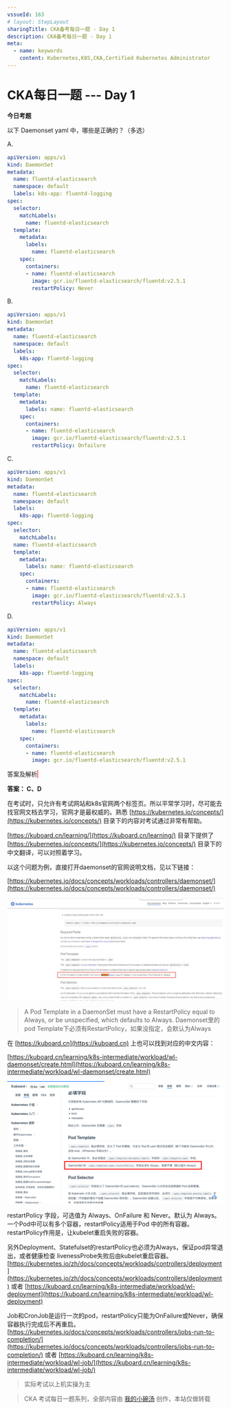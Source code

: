 ```yaml
---
vssueId: 163
# layout: StepLayout
sharingTitle: CKA备考每日一题 - Day 1
description: CKA备考每日一题 - Day 1
meta:
  - name: keywords
    content: Kubernetes,K8S,CKA,Certified Kubernetes Administrator
---
```


# CKA每日一题 --- Day 1

<AdSenseTitle/>

**今日考题**

以下 Daemonset yaml 中，哪些是正确的？（多选）

A. 

  ``` yaml
  apiVersion: apps/v1
  kind: DaemonSet
  metadata:
    name: fluentd-elasticsearch
    namespace: default
    labels: k8s-app: fluentd-logging 
  spec:
    selector:
      matchLabels:
        name: fluentd-elasticsearch
    template:
      metadata:
        labels:
          name: fluentd-elasticsearch
      spec:
        containers:
        - name: fluentd-elasticsearch
          image: gcr.io/fluentd-elasticsearch/fluentd:v2.5.1
          restartPolicy: Never
  ```



B. 

  ``` yaml
  apiVersion: apps/v1
  kind: DaemonSet
  metadata:
    name: fluentd-elasticsearch
    namespace: default
    labels:
      k8s-app: fluentd-logging
  spec:
    selector:
      matchLabels:
        name: fluentd-elasticsearch
    template:
      metadata: 
        labels: name: fluentd-elasticsearch
      spec: 
        containers: 
        - name: fluentd-elasticsearch 
          image: gcr.io/fluentd-elasticsearch/fluentd:v2.5.1 
          restartPolicy: Onfailure
  ```



C. 

  ``` yaml
  apiVersion: apps/v1 
  kind: DaemonSet 
  metadata: 
    name: fluentd-elasticsearch 
    namespace: default 
    labels: 
      k8s-app: fluentd-logging 
  spec: 
    selector: 
      matchLabels: 
    name: fluentd-elasticsearch 
    template: 
      metadata: 
        labels: name: fluentd-elasticsearch 
      spec: 
        containers: 
        - name: fluentd-elasticsearch 
          image: gcr.io/fluentd-elasticsearch/fluentd:v2.5.1 
          restartPolicy: Always
  ```



D. 
  ``` yaml
  apiVersion: apps/v1 
  kind: DaemonSet 
  metadata: 
    name: fluentd-elasticsearch 
    namespace: default 
    labels: 
      k8s-app: fluentd-logging 
  spec: 
    selector: 
      matchLabels: 
        name: fluentd-elasticsearch 
    template: 
      metadata: 
        labels: 
          name: fluentd-elasticsearch 
      spec: 
        containers: 
        - name: fluentd-elasticsearch 
          image: gcr.io/fluentd-elasticsearch/fluentd:v2.5.1
  ```


<b-button v-b-toggle.collapse-join-error variant="danger" size="sm" style="margin-top: 1rem;" v-on:click="$sendGaEvent('cka-daily', 'cka-daily', 'CKA每日一题001')">答案及解析</b-button>
<b-collapse id="collapse-join-error" class="mt-2">
<b-card style="background-color: rgb(254, 240, 240); border: solid 1px #F56C6C;">

**答案： C、D**


在考试时，只允许有考试网站和k8s官网两个标签页。所以平常学习时，尽可能去找官网文档去学习，官网才是最权威的。熟悉 [https://kubernetes.io/concepts/](https://kubernetes.io/concepts/) 目录下的内容对考试通过非常有帮助。

[https://kuboard.cn/learning/](https://kuboard.cn/learning/) 目录下提供了 [https://kubernetes.io/concepts/](https://kubernetes.io/concepts/) 目录下的中文翻译，可以对照着学习。

以这个问题为例，直接打开daemonset的官网说明文档，见以下链接：

[https://kubernetes.io/docs/concepts/workloads/controllers/daemonset/](https://kubernetes.io/docs/concepts/workloads/controllers/daemonset/)

![img](./001.assets/640.jpeg)

> A Pod Template in a DaemonSet must have a RestartPolicy equal to Always, or be unspecified, which defaults to Always. Daemonset里的pod Template下必须有RestartPolicy，如果没指定，会默认为Always

在 [https://kuboard.cn](https://kuboard.cn) 上也可以找到对应的中文内容：

[https://kuboard.cn/learning/k8s-intermediate/workload/wl-daemonset/create.html](https://kuboard.cn/learning/k8s-intermediate/workload/wl-daemonset/create.html)

![image-20191120225243614](./001.assets/image-20191120225243614.png)



restartPolicy 字段，可选值为 Always、OnFailure 和 Never。默认为 Always。一个Pod中可以有多个容器，restartPolicy适用于Pod 中的所有容器。restartPolicy作用是，让kubelet重启失败的容器。

另外Deployment、Statefulset的restartPolicy也必须为Always，保证pod异常退出，或者健康检查 livenessProbe失败后由kubelet重启容器。[https://kubernetes.io/zh/docs/concepts/workloads/controllers/deployment](https://kubernetes.io/zh/docs/concepts/workloads/controllers/deployment) 或者 [https://kuboard.cn/learning/k8s-intermediate/workload/wl-deployment](https://kuboard.cn/learning/k8s-intermediate/workload/wl-deployment)

Job和CronJob是运行一次的pod，restartPolicy只能为OnFailure或Never，确保容器执行完成后不再重启。[https://kubernetes.io/docs/concepts/workloads/controllers/jobs-run-to-completion/](https://kubernetes.io/docs/concepts/workloads/controllers/jobs-run-to-completion/) 或者 [https://kuboard.cn/learning/k8s-intermediate/workload/wl-job/](https://kuboard.cn/learning/k8s-intermediate/workload/wl-job/)

> 实际考试以上机实操为主

</b-card>
</b-collapse>






> CKA 考试每日一题系列，全部内容由 [我的小碗汤](https://mp.weixin.qq.com/s/5tYgb_eSzHz_TMsi0U32gw) 创作，本站仅做转载


<JoinCKACommunity/>
